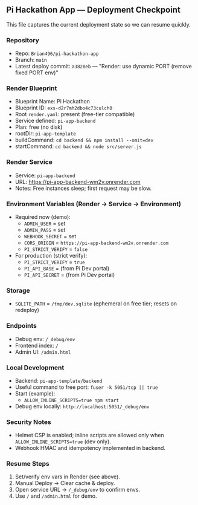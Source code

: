 ## Pi Hackathon App — Deployment Checkpoint

This file captures the current deployment state so we can resume quickly.

### Repository
- Repo: `Brian496/pi-hackathon-app`
- Branch: `main`
- Latest deploy commit: `a3828eb` — "Render: use dynamic PORT (remove fixed PORT env)"

### Render Blueprint
- Blueprint Name: Pi Hackathon
- Blueprint ID: `exs-d2r7mh2dbo4c73culch0`
- Root `render.yaml`: present (free-tier compatible)
- Service defined: `pi-app-backend`
- Plan: free (no disk)
- rootDir: `pi-app-template`
- buildCommand: `cd backend && npm install --omit=dev`
- startCommand: `cd backend && node src/server.js`

### Render Service
- Service: `pi-app-backend`
- URL: https://pi-app-backend-wm2v.onrender.com
- Notes: Free instances sleep; first request may be slow.

### Environment Variables (Render → Service → Environment)
- Required now (demo):
  - `ADMIN_USER` = set
  - `ADMIN_PASS` = set
  - `WEBHOOK_SECRET` = set
  - `CORS_ORIGIN` = `https://pi-app-backend-wm2v.onrender.com`
  - `PI_STRICT_VERIFY` = `false`
- For production (strict verify):
  - `PI_STRICT_VERIFY` = `true`
  - `PI_API_BASE` = (from Pi Dev portal)
  - `PI_API_SECRET` = (from Pi Dev portal)

### Storage
- `SQLITE_PATH` = `/tmp/dev.sqlite` (ephemeral on free tier; resets on redeploy)

### Endpoints
- Debug env: `/_debug/env`
- Frontend index: `/`
- Admin UI: `/admin.html`

### Local Development
- Backend: `pi-app-template/backend`
- Useful command to free port: `fuser -k 5051/tcp || true`
- Start (example):
  - `ALLOW_INLINE_SCRIPTS=true npm start`
- Debug env locally: `http://localhost:5051/_debug/env`

### Security Notes
- Helmet CSP is enabled; inline scripts are allowed only when `ALLOW_INLINE_SCRIPTS=true` (dev only).
- Webhook HMAC and idempotency implemented in backend.

### Resume Steps
1) Set/verify env vars in Render (see above).
2) Manual Deploy → Clear cache & deploy.
3) Open service URL → `/_debug/env` to confirm envs.
4) Use `/` and `/admin.html` for demo.



